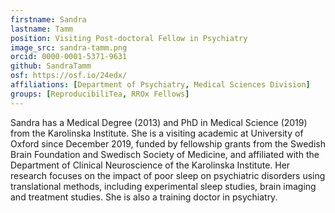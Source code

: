```yaml
---
firstname: Sandra
lastname: Tamm
position: Visiting Post-doctoral Fellow in Psychiatry
image_src: sandra-tamm.png
orcid: 0000-0001-5371-9631
github: SandraTamm
osf: https://osf.io/24edx/
affiliations: [Department of Psychiatry, Medical Sciences Division]
groups: [ReproducibiliTea, RROx Fellows]
---
```


Sandra has a Medical Degree (2013) and PhD in Medical Science (2019) from the Karolinska Institute. She is a visiting academic at University of Oxford since December 2019, funded by fellowship grants from the Swedish Brain Foundation and Swedisch Society of Medicine, and affiliated with the Department of Clinical Neuroscience of the Karolinska Institute. Her research focuses on the impact of poor sleep on psychiatric disorders using translational methods, including experimental sleep studies, brain imaging and treatment studies. She is also a training doctor in psychiatry. 
